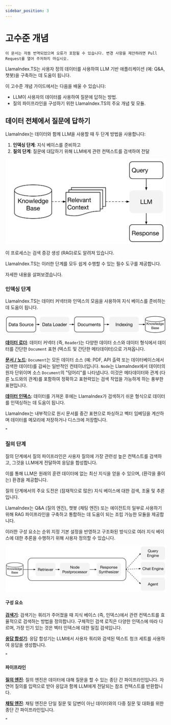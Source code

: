 ```yaml
---
sidebar_position: 3
---
```


# 고수준 개념

`이 문서는 자동 번역되었으며 오류가 포함될 수 있습니다. 변경 사항을 제안하려면 Pull Request를 열어 주저하지 마십시오.`

LlamaIndex.TS는 사용자 정의 데이터를 사용하여 LLM 기반 애플리케이션 (예: Q&A, 챗봇)을 구축하는 데 도움이 됩니다.

이 고수준 개념 가이드에서는 다음을 배울 수 있습니다:

- LLM이 사용자의 데이터를 사용하여 질문에 답하는 방법.
- 질의 파이프라인을 구성하기 위한 LlamaIndex.TS의 주요 개념 및 모듈.

## 데이터 전체에서 질문에 답하기

LlamaIndex는 데이터와 함께 LLM을 사용할 때 두 단계 방법을 사용합니다:

1. **인덱싱 단계**: 지식 베이스를 준비하고
2. **질의 단계**: 질문에 대답하기 위해 LLM에게 관련 컨텍스트를 검색하여 전달

![](./_static/concepts/rag.jpg)

이 프로세스는 검색 증강 생성 (RAG)로도 알려져 있습니다.

LlamaIndex.TS는 이러한 단계를 모두 쉽게 수행할 수 있는 필수 도구를 제공합니다.

자세한 내용을 살펴보겠습니다.

### 인덱싱 단계

LlamaIndex.TS는 데이터 커넥터와 인덱스의 모음을 사용하여 지식 베이스를 준비하는 데 도움이 됩니다.

![](./_static/concepts/indexing.jpg)

[**데이터 로더**](./modules/high_level/data_loader.md):
데이터 커넥터 (즉, `Reader`)는 다양한 데이터 소스와 데이터 형식에서 데이터를 간단한 `Document` 표현 (텍스트 및 간단한 메타데이터)으로 가져옵니다.

[**문서 / 노드**](./modules/high_level/documents_and_nodes.md): `Document`는 모든 데이터 소스 (예: PDF, API 출력 또는 데이터베이스에서 검색한 데이터)를 감싸는 일반적인 컨테이너입니다. `Node`는 LlamaIndex에서 데이터의 원자 단위이며 소스 `Document`의 "덩어리"를 나타냅니다. 이것은 메타데이터와 관계 (다른 노드와의 관계)를 포함하여 정확하고 표현력있는 검색 작업을 가능하게 하는 풍부한 표현입니다.

[**데이터 인덱스**](./modules/high_level/data_index.md):
데이터를 가져온 후에는 LlamaIndex가 검색하기 쉬운 형식으로 데이터를 인덱싱하는 데 도움이 됩니다.

LlamaIndex는 내부적으로 원시 문서를 중간 표현으로 파싱하고 벡터 임베딩을 계산하며 데이터를 메모리에 저장하거나 디스크에 저장합니다.

"

### 질의 단계

질의 단계에서 질의 파이프라인은 사용자 질의에 가장 관련성 높은 컨텍스트를 검색하고,
그것을 LLM에게 전달하여 응답을 합성합니다.

이를 통해 LLM은 원래의 훈련 데이터에 없는 최신 지식을 얻을 수 있으며,
(환각을 줄이는) 환경을 제공합니다.

질의 단계에서의 주요 도전은 (잠재적으로 많은) 지식 베이스에 대한 검색, 조율 및 추론입니다.

LlamaIndex는 Q&A (질의 엔진), 챗봇 (채팅 엔진) 또는 에이전트의 일부로 사용하기 위해 RAG 파이프라인을 구축하고 통합하는 데 도움이 되는 조립 가능한 모듈을 제공합니다.

이러한 구성 요소는 순위 지정 기본 설정을 반영하고 구조화된 방식으로 여러 지식 베이스에 대한 추론을 수행하기 위해 사용자 정의할 수 있습니다.

![](./_static/concepts/querying.jpg)

#### 구성 요소

[**검색기**](./modules/low_level/retriever.md):
검색기는 쿼리가 주어졌을 때 지식 베이스 (즉, 인덱스)에서 관련 컨텍스트를 효율적으로 검색하는 방법을 정의합니다.
구체적인 검색 로직은 다양한 인덱스에 따라 다르며, 가장 인기 있는 것은 벡터 인덱스에 대한 밀집 검색입니다.

[**응답 합성기**](./modules/low_level/response_synthesizer.md):
응답 합성기는 LLM에서 사용자 쿼리와 검색된 텍스트 청크 세트를 사용하여 응답을 생성합니다.

"

#### 파이프라인

[**질의 엔진**](./modules/high_level/query_engine.md):
질의 엔진은 데이터에 대해 질문을 할 수 있는 종단 간 파이프라인입니다.
자연어 질의를 입력으로 받아 응답과 함께 LLM에게 전달되는 참조 컨텍스트를 반환합니다.

[**채팅 엔진**](./modules/high_level/chat_engine.md):
채팅 엔진은 단일 질문 및 답변이 아닌 데이터와의 다중 질문 및 대화를 위한 종단 간 파이프라인입니다.

"
